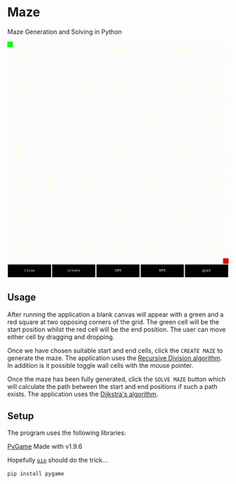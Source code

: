 # Maze
Maze Generation and Solving in Python

![Screenshot](https://github.com/James-P-D/Maze/blob/master/screenshot.gif)

## Usage

After running the application a blank canvas will appear with a green and a red square at two opposing corners of the grid. The green cell will be the start position whilst the red cell will be the end position. The user can move either cell by dragging and dropping.

Once we have chosen suitable start and end cells, click the `CREATE MAZE` to generate the maze. The application uses the [Recursive Division algorithm](https://en.wikipedia.org/wiki/Maze_generation_algorithm#Recursive_division_method). In addition is it possible toggle wall cells with the mouse pointer.

Once the maze has been fully generated, click the `SOLVE MAZE` button which will calculate the path between the start and end positions if such a path exists. The application uses the [Dijkstra's algorithm](https://en.wikipedia.org/wiki/Dijkstra%27s_algorithm).

## Setup

The program uses the following libraries:

[PyGame](https://www.pygame.org/) Made with v1.9.6

Hopefully [`pip`](https://en.wikipedia.org/wiki/Pip_(package_manager)) should do the trick...

```
pip install pygame

```